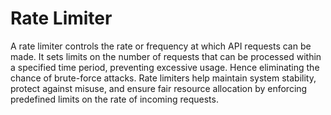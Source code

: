 # Rate Limiter

A rate limiter controls the rate or frequency at which API requests can be made. It sets limits on the number of requests that can be processed within a specified time period, preventing excessive usage. Hence eliminating the chance of brute-force attacks. Rate limiters help maintain system stability, protect against misuse, and ensure fair resource allocation by enforcing predefined limits on the rate of incoming requests.
